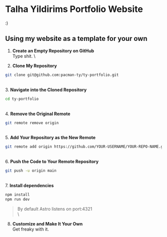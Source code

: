 # Talha Yildirims Portfolio Website
\:\)

## Using my website as a template for your own 

1. **Create an Empty Repository on GitHub** \
Type shit.
\

3. **Clone My Repository**  
```bash 
git clone git@github.com:pacman-ty/ty-portfolio.git
```
\
3. **Navigate into the Cloned Repository**
```bash 
cd ty-portfolio
```
\
4. **Remove the Original Remote**
```bash
git remote remove origin
```
\
5. **Add Your Repository as the New Remote**
```bash
git remote add origin https://github.com/YOUR-USERNAME/YOUR-REPO-NAME.git
```
\
6. **Push the Code to Your Remote Repository**
```bash
git push -u origin main
```
\
7. **Install dependencies** 
```bash
npm install
npm run dev
```
> By default Astro listens on port:4321  
\

8. **Customize and Make It Your Own** \
Get freaky with it.
